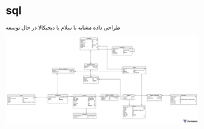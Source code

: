 # sql
طراحی داده مشابه با سلام یا دیجیکالا در حال توسعه

<center><img src='shop-2022-05-08_17-23.svg'></img></center>
